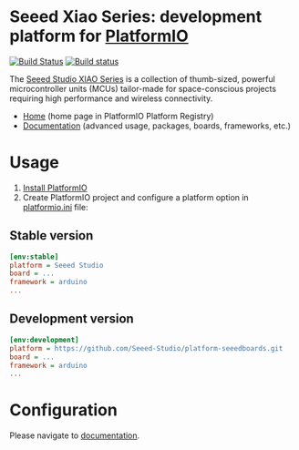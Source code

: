 # Seeed Xiao Series: development platform for [PlatformIO](http://platformio.org)

[![Build Status](https://travis-ci.org/platformio/platform-atmelsam.svg?branch=develop)](https://travis-ci.org/platformio/platform-atmelsam)
[![Build status](https://ci.appveyor.com/api/projects/status/dj1c3b2d6fyxkoxq/branch/develop?svg=true)](https://ci.appveyor.com/project/ivankravets/platform-atmelsam/branch/develop)

The [Seeed Studio XIAO Series](https://wiki.seeedstudio.com/SeeedStudio_XIAO_Series_Introduction/) is a collection of thumb-sized, powerful microcontroller units (MCUs) tailor-made for space-conscious projects requiring high performance and wireless connectivity.

* [Home](http://platformio.org/platforms/seeedxiao) (home page in PlatformIO Platform Registry)
* [Documentation](http://docs.platformio.org/page/platforms/seeedxiao.html) (advanced usage, packages, boards, frameworks, etc.)

# Usage

1. [Install PlatformIO](http://platformio.org)
2. Create PlatformIO project and configure a platform option in [platformio.ini](http://docs.platformio.org/page/projectconf.html) file:

## Stable version

```ini
[env:stable]
platform = Seeed Studio
board = ...
framework = arduino
...
```

## Development version

```ini
[env:development]
platform = https://github.com/Seeed-Studio/platform-seeedboards.git
board = ...
framework = arduino
...
```

# Configuration

Please navigate to [documentation](http://docs.platformio.org/page/platforms/seeedxiao.html).
